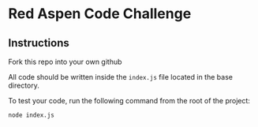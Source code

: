 # Red Aspen Code Challenge

## Instructions

Fork this repo into your own github

All code should be written inside the `index.js` file located in the base directory.

To test your code, run the following command from the root of the project:

```bash
node index.js
```
